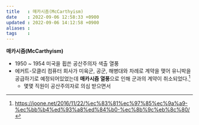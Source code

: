 ```yaml
---
title   : 매카시즘(McCarthyism) 
date    : 2022-09-06 12:58:33 +0900
updated : 2022-09-06 14:12:58 +0900
aliases : 
tags    : 
---
```


**매카시즘(McCarthyism)**

- 1950 ~ 1954 미국을 휩쓴 공산주의자 색출 열풍
- 에커트-모클리 컴퓨터 회사가 미육군, 공군, 해병대와 차례로 계약을 맺어 유니박을 공급하기로 예정되어있었는데 **매카시즘 열풍**으로 인해 군과의 계약이 취소되었다.[^1]
  - 몇몇 직원이 공산주의자로 의심 받으면서

[^1]: https://joone.net/2016/11/22/%ec%83%81%ec%97%85%ec%9a%a9-%ec%bb%b4%ed%93%a8%ed%84%b0-%ec%8b%9c%eb%8c%80/
